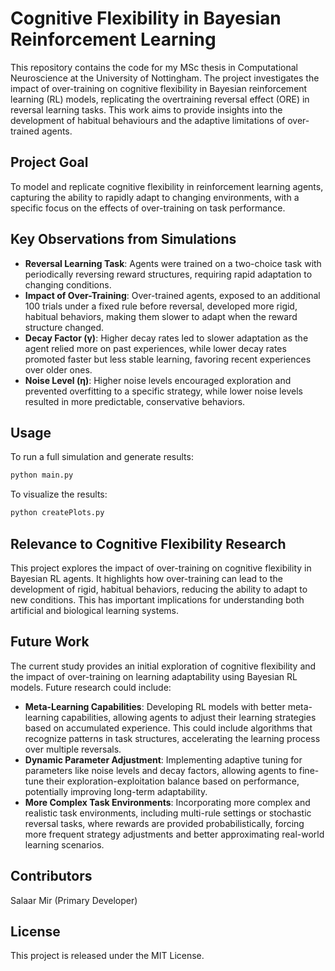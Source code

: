 # Cognitive Flexibility in Bayesian Reinforcement Learning

This repository contains the code for my MSc thesis in Computational Neuroscience at the University of Nottingham. The project investigates the impact of over-training on cognitive flexibility in Bayesian reinforcement learning (RL) models, replicating the overtraining reversal effect (ORE) in reversal learning tasks. This work aims to provide insights into the development of habitual behaviours and the adaptive limitations of over-trained agents.

## Project Goal

To model and replicate cognitive flexibility in reinforcement learning agents, capturing the ability to rapidly adapt to changing environments, with a specific focus on the effects of over-training on task performance.

## Key Observations from Simulations

* **Reversal Learning Task**: Agents were trained on a two-choice task with periodically reversing reward structures, requiring rapid adaptation to changing conditions.
* **Impact of Over-Training**: Over-trained agents, exposed to an additional 100 trials under a fixed rule before reversal, developed more rigid, habitual behaviors, making them slower to adapt when the reward structure changed.
* **Decay Factor (γ)**: Higher decay rates led to slower adaptation as the agent relied more on past experiences, while lower decay rates promoted faster but less stable learning, favoring recent experiences over older ones.
* **Noise Level (η)**: Higher noise levels encouraged exploration and prevented overfitting to a specific strategy, while lower noise levels resulted in more predictable, conservative behaviors.

## Usage

To run a full simulation and generate results:

```bash
python main.py
```

To visualize the results:

```bash
python createPlots.py
```

## Relevance to Cognitive Flexibility Research

This project explores the impact of over-training on cognitive flexibility in Bayesian RL agents. It highlights how over-training can lead to the development of rigid, habitual behaviors, reducing the ability to adapt to new conditions. This has important implications for understanding both artificial and biological learning systems.

## Future Work

The current study provides an initial exploration of cognitive flexibility and the impact of over-training on learning adaptability using Bayesian RL models. Future research could include:

* **Meta-Learning Capabilities**: Developing RL models with better meta-learning capabilities, allowing agents to adjust their learning strategies based on accumulated experience. This could include algorithms that recognize patterns in task structures, accelerating the learning process over multiple reversals.
* **Dynamic Parameter Adjustment**: Implementing adaptive tuning for parameters like noise levels and decay factors, allowing agents to fine-tune their exploration-exploitation balance based on performance, potentially improving long-term adaptability.
* **More Complex Task Environments**: Incorporating more complex and realistic task environments, including multi-rule settings or stochastic reversal tasks, where rewards are provided probabilistically, forcing more frequent strategy adjustments and better approximating real-world learning scenarios.

## Contributors

Salaar Mir (Primary Developer)

## License

This project is released under the MIT License.
